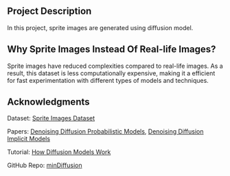 ## Project Description

In this project, sprite images are generated using diffusion model.

## Why Sprite Images Instead Of Real-life Images?

Sprite images have reduced complexities compared to real-life images. As a result, this dataset is less computationally expensive, making it a efficient for fast experimentation with different types of models and techniques.

## Acknowledgments

Dataset: [Sprite Images Dataset](https://huggingface.co/datasets/ashis-palai/sprites_image_dataset/tree/main)

Papers: [Denoising Diffusion Probabilistic Models](https://arxiv.org/abs/2006.11239), [Denoising Diffusion Implicit Models](https://arxiv.org/abs/2010.02502)

Tutorial: [How Diffusion Models Work](https://learn.deeplearning.ai/courses/diffusion-models/lesson/xb8aa/introduction)

GitHub Repo: [minDiffusion](https://github.com/cloneofsimo/minDiffusion)
